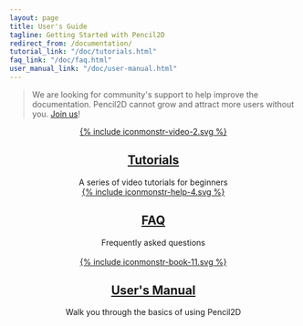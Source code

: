 ```yaml
---
layout: page
title: User's Guide
tagline: Getting Started with Pencil2D
redirect_from: /documentation/
tutorial_link: "/doc/tutorials.html"
faq_link: "/doc/faq.html"
user_manual_link: "/doc/user-manual.html"
---
```


> We are looking for community's support to help improve the documentation. Pencil2D cannot grow and attract more users without you. [Join us](https://discuss.pencil2d.org/t/help-wanted-user-documentation/2565)!

[0]: https://daringfireball.net/projects/markdown/syntax

<div><!-- --></div>

<div class="tiles" style="text-align:center">

  <div class="doc-tile">
    <a href="{{ page.tutorial_link | relative_url }}" >
      {% include iconmonstr-video-2.svg %}
    </a>
    <a href="{{ page.tutorial_link | relative_url }}" ><h2 class="doc-title">Tutorials</h2></a>
    A series of video tutorials for beginners
  </div>

  <div class="doc-tile">
    <a href="{{ page.faq_link | relative_url }}">
      {% include iconmonstr-help-4.svg %}
    </a>
    <a href="{{ page.faq_link | relative_url }}"><h2 class="doc-title">FAQ</h2></a>
    Frequently asked questions <br/><br/>
  </div>

  <div class="doc-tile">
    <a href="{{ page.user_manual_link | relative_url }}">
      {% include iconmonstr-book-11.svg %}
    </a>
    <a href="{{ page.user_manual_link | relative_url }}"><h2 class="doc-title">User's Manual</h2></a>
    Walk you through the basics of using Pencil2D
  </div>

</div>
<div style="clear:both"></div>
